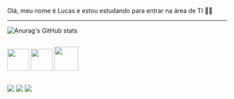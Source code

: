 Olá, meu nome é Lucas e estou estudando para entrar na área de TI 🤗🫡

 ---

![Anurag's GitHub stats](https://github-readme-stats.vercel.app/api?username=LucasCunhaAlmeida&theme=transparent&icons=true)
##
<img src="https://cdn.jsdelivr.net/gh/devicons/devicon@latest/icons/c/c-original.svg" width="50" /></a>
<img src="https://cdn.jsdelivr.net/gh/devicons/devicon@latest/icons/cplusplus/cplusplus-original.svg" width = "50"/></a>
<img src="https://cdn.jsdelivr.net/gh/devicons/devicon@latest/icons/java/java-original-wordmark.svg" width="55"/></a>
 ##
<div> 
  <a href="https://www.instagram.com/lucas_almeida61" target="_blank"><img src="https://img.shields.io/badge/-Instagram-%23E4405F?style=for-the-badge&logo=instagram&logoColor=white" target="_blank"></a>
  <a href = "mailto:lucascunhaalmeida2003@gmail.com"><img src="https://img.shields.io/badge/-Gmail-%23333?style=for-the-badge&logo=gmail&logoColor=white" target="_blank"></a>
  <a href="www.linkedin.com/in/lucas-almeida-287a2824b"target="_blank"><img src="https://img.shields.io/badge/-LinkedIn-%230077B5?style=for-the-badge&logo=linkedin&logoColor=white" target="_blank"></a> 
  
</div>
